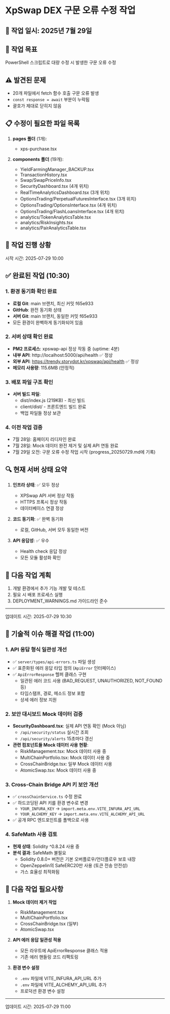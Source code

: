 # XpSwap DEX 구문 오류 수정 작업

## 📅 작업 일시: 2025년 7월 29일

## 🎯 작업 목표
PowerShell 스크립트로 대량 수정 시 발생한 구문 오류 수정

## ⚠️ 발견된 문제
- 20개 파일에서 fetch 함수 호출 구문 오류 발생
- `const response = await` 부분이 누락됨
- 괄호가 제대로 닫히지 않음

## 📋 수정이 필요한 파일 목록

1. **pages 폴더** (1개):
   - xps-purchase.tsx

2. **components 폴더** (19개):
   - YieldFarmingManager_BACKUP.tsx
   - TransactionHistory.tsx
   - Swap/SwapPriceInfo.tsx
   - SecurityDashboard.tsx (4개 위치)
   - RealTimeAnalyticsDashboard.tsx (3개 위치)
   - OptionsTrading/PerpetualFuturesInterface.tsx (3개 위치)
   - OptionsTrading/OptionsInterface.tsx (4개 위치)
   - OptionsTrading/FlashLoansInterface.tsx (4개 위치)
   - analytics/TokenAnalyticsTable.tsx
   - analytics/RiskInsights.tsx
   - analytics/PairAnalyticsTable.tsx

## 🔧 작업 진행 상황
시작 시간: 2025-07-29 10:00


## ✅ 완료된 작업 (10:30)

### 1. 환경 동기화 확인 완료
- **로컬 Git**: main 브랜치, 최신 커밋 f65e933 
- **GitHub**: 완전 동기화 상태
- **서버 Git**: main 브랜치, 동일한 커밋 f65e933
- 모든 환경이 완벽하게 동기화되어 있음

### 2. 서버 상태 확인 완료
- **PM2 프로세스**: xpswap-api 정상 작동 중 (uptime: 4분)
- **내부 API**: http://localhost:5000/api/health ✅ 정상
- **외부 API**: https://trendy.storydot.kr/xpswap/api/health ✅ 정상
- **메모리 사용량**: 115.6MB (안정적)

### 3. 배포 파일 구조 확인
- **서버 빌드 파일**:
  - dist/index.js (219KB) - 최신 빌드
  - client/dist/ - 프론트엔드 빌드 완료
  - 백업 파일들 정상 보관

### 4. 이전 작업 검증
- 7월 28일: 홈페이지 리디자인 완료
- 7월 28일: Mock 데이터 완전 제거 및 실제 API 연동 완료
- 7월 29일 오전: 구문 오류 수정 작업 시작 (progress_20250729.md에 기록)

## 🔍 현재 서버 상태 요약

1. **인프라 상태**: ✅ 모두 정상
   - XPSwap API 서버 정상 작동
   - HTTPS 프록시 정상 작동
   - 데이터베이스 연결 정상

2. **코드 동기화**: ✅ 완벽 동기화
   - 로컬, GitHub, 서버 모두 동일한 버전

3. **API 응답성**: ✅ 우수
   - Health check 응답 정상
   - 모든 모듈 활성화 확인

## 📝 다음 작업 계획

1. 개발 환경에서 추가 기능 개발 및 테스트
2. 필요 시 배포 프로세스 실행
3. DEPLOYMENT_WARNINGS.md 가이드라인 준수

---
업데이트 시간: 2025-07-29 10:30

## 🔧 기술적 이슈 해결 작업 (11:00)

### 1. API 응답 형식 일관성 개선
- ✅ `server/types/api-errors.ts` 파일 생성
- ✅ 표준화된 에러 응답 타입 정의 (`ApiError` 인터페이스)
- ✅ `ApiErrorResponse` 헬퍼 클래스 구현
  - 일관된 에러 코드 사용 (BAD_REQUEST, UNAUTHORIZED, NOT_FOUND 등)
  - 타임스탬프, 경로, 메소드 정보 포함
  - 상세 에러 정보 지원

### 2. 보안 대시보드 Mock 데이터 검증
- **SecurityDashboard.tsx**: 실제 API 연동 확인 (Mock 아님)
  - `/api/security/status` 실시간 조회
  - `/api/security/alerts` 15초마다 갱신
- **관련 컴포넌트들 Mock 데이터 사용 현황**:
  - RiskManagement.tsx: Mock 데이터 사용 중
  - MultiChainPortfolio.tsx: Mock 데이터 사용 중
  - CrossChainBridge.tsx: 일부 Mock 데이터 사용
  - AtomicSwap.tsx: Mock 데이터 사용 중

### 3. Cross-Chain Bridge API 키 보안 개선
- ✅ `crossChainService.ts` 수정 완료
- ✅ 하드코딩된 API 키를 환경 변수로 변경
  - `YOUR_INFURA_KEY` → `import.meta.env.VITE_INFURA_API_URL`
  - `YOUR_ALCHEMY_KEY` → `import.meta.env.VITE_ALCHEMY_API_URL`
- ✅ 공개 RPC 엔드포인트를 폴백으로 사용

### 4. SafeMath 사용 검토
- **현재 상태**: Solidity ^0.8.24 사용 중
- **분석 결과**: SafeMath 불필요
  - Solidity 0.8.0+ 버전은 기본 오버플로우/언더플로우 보호 내장
  - OpenZeppelin의 SafeERC20만 사용 (토큰 전송 안전성)
  - 가스 효율성 최적화됨

## 📝 다음 작업 필요사항

1. **Mock 데이터 제거 작업**
   - RiskManagement.tsx
   - MultiChainPortfolio.tsx
   - CrossChainBridge.tsx (일부)
   - AtomicSwap.tsx

2. **API 에러 응답 일관성 적용**
   - 모든 라우트에 ApiErrorResponse 클래스 적용
   - 기존 에러 핸들링 코드 리팩토링

3. **환경 변수 설정**
   - `.env` 파일에 VITE_INFURA_API_URL 추가
   - `.env` 파일에 VITE_ALCHEMY_API_URL 추가
   - 프로덕션 환경 변수 설정

---
업데이트 시간: 2025-07-29 11:00
